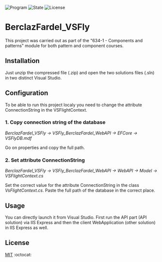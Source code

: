 ![Program](https://img.shields.io/badge/program-Visual%20Studio-blueviolet)
![State](https://img.shields.io/badge/state-completed-success)
![License](https://img.shields.io/badge/license-MIT-green)

# BerclazFardel_VSFly 

This project was carried out as part of the "634-1 - Components and patterns" module for both pattern and component courses.

## Installation

Just unzip the compressed file (.zip) and open the two solutions files (.sln) in two distinct Visual Studio.

## Configuration

To be able to run this project localy you need to change the attribute ConnectionString in the VSFlightContext.

### 1. Copy connection string of the database
*BerclazFardel_VSFly -> VSFly_BerclazFardel_WebAPI -> EFCore -> VSFlyDB.mdf*

Go on properties and copy the full path.

### 2. Set attribute ConnectionString
*BerclazFardel_VSFly -> VSFly_BerclazFardel_WebAPI -> WebAPI -> Model -> VSFlightContext.cs*

Set the correct value for the attribute ConnectionString in the class *VsFlightContext.cs*. Paste the full path of the database in the correct place.

## Usage

You can directly launch it from Visual Studio. First run the API part (API solution) via IIS Express and then the client WebApplication (other solution) in IIS Express as well.

## License
[MIT](https://choosealicense.com/licenses/mit/) :octocat:
